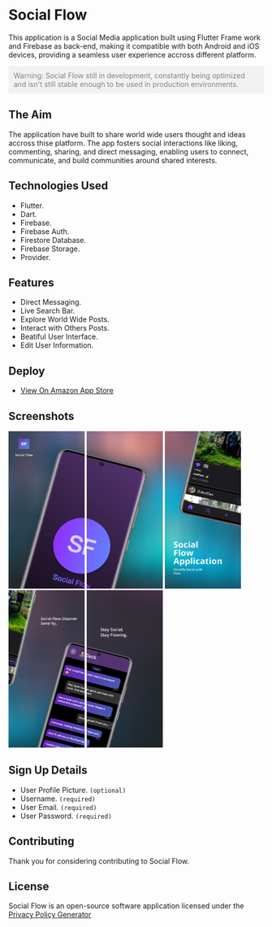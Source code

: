 # Social Flow

This application is a Social Media application built using Flutter Frame work and Firebase as back-end, making it compatible with both Android and iOS devices, providing a seamless user experience accross different platform.

<div style="background-color: #f2f2f2; padding: 10px;">
<span style="color:grey">Warning: Social Flow still in development, constantly being optimized and isn't still stable enough to be used in production environments.</span>
</div>

## The Aim

The application have built to share world wide users thought and ideas accross thise platform. The app fosters social interactions like liking, commenting, sharing, and direct messaging, enabling users to connect, communicate, and build communities around shared interests.

## Technologies Used

- Flutter.
- Dart.
- Firebase.
- Firebase Auth.
- Firestore Database.
- Firebase Storage.
- Provider.

## Features

- Direct Messaging.
- Live Search Bar.
- Explore World Wide Posts.
- Interact with Others Posts.
- Beatiful User Interface.
- Edit User Information.

## Deploy

- [View On Amazon App Store](https://www.amazon.com/gp/product/B0CLKVSJYX)


## Screenshots

<img src="Hotpot0.png" alt="Screenshot 1" width="150" height="310"> <img src="Hotpot1.png" alt="Screenshot 2" width="150" height="310">
<img src="Hotpot2.png" alt="Screenshot 3" width="150" height="310"> <img src="Hotpot3.png" alt="Screenshot 4" width="150" height="310">
<img src="Hotpot4.png" alt="Screenshot 5" width="150" height="310">

## Sign Up Details

- User Profile Picture. `(optional)`
- Username. `(required)`
- User Email. `(required)`
- User Password. `(required)`

## Contributing

Thank you for considering contributing to Social Flow.

## License

Social Flow is an open-source software application licensed under the [Privacy Policy Generator](https://www.freeprivacypolicy.com/live/c331680f-dc56-4218-a4b5-1bf51c915562)


